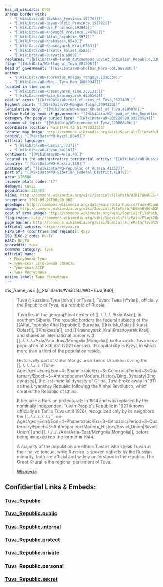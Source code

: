 ```yaml
---
has_id_wikidata: Q960
shares border with:
  - "[[WikiData/WD~Zavkhan_Province,167764]]"
  - "[[WikiData/WD~Bayan-Ölgii_Province,191792]]"
  - "[[WikiData/WD~Uvs_Province,192942]]"
  - "[[WikiData/WD~Khövsgöl_Province,244788]]"
  - "[[WikiData/WD~Altai_Republic,5971]]"
  - "[[WikiData/WD~Khakassia,6543]]"
  - "[[WikiData/WD~Krasnoyarsk_Krai,6563]]"
  - "[[WikiData/WD~Irkutsk_Oblast,6585]]"
  - "[[WikiData/WD~Buryatia,6809]]"
replaces: "[[WikiData/WD~Tuvan_Autonomous_Soviet_Socialist_Republic,338317]]"
flag: "[[WikiData/WD~flag_of_Tuva,601206]]"
head of government: "[[WikiData/WD~Sholban_Kara-ool,967028]]"
anthem:
  - "[[WikiData/WD~Tooruktug_Dolgay_Tangdym,1330359]]"
  - "[[WikiData/WD~Men_–_Tyva_Men,10860347]]"
located in time zone:
  - "[[WikiData/WD~Krasnoyarsk_Time,2351310]]"
  - "[[WikiData/WD~Asia_Krasnoyarsk,4806292]]"
coat of arms: "[[WikiData/WD~coat_of_arms_of_Tuva,2622409]]"
highest point: "[[WikiData/WD~Mongun-Taiga,2994323]]"
legislative body: "[[WikiData/WD~Great_Khural_of_Tuva,4109076]]"
office held by head of government: "[[WikiData/WD~Head_of_the_Republic_of_Tuva,4376683]]"
category for people buried here: "[[WikiData/WD~Q32220589,32220589]]"
economy of topic: "[[WikiData/WD~economy_of_Tyva,100868450]]"
coordinate location: Point(94.75 51.783333333)
locator map image: http://commons.wikimedia.org/wiki/Special:FilePath/Map%20of%20Russia%20%282014%E2%80%932022%29%20-%20Tuva.svg
capital: "[[WikiData/WD~Kyzyl,6049]]"
official language:
  - "[[WikiData/WD~Russian,7737]]"
  - "[[WikiData/WD~Tuvan,34119]]"
continent: "[[WikiData/WD~Asia,48]]"
located in the administrative territorial entity: "[[WikiData/WD~Russia,159]]"
country: "[[WikiData/WD~Russia,159]]"
instance of: "[[WikiData/WD~republic_of_Russia,41162]]"
part of: "[[WikiData/WD~Siberian_Federal_District,41979]]"
area: 170500
licence plate code: "17"
demonym: tuvai
population: 338483
video: http://commons.wikimedia.org/wiki/Special:FilePath/WIKITONGUES-%20Aydyn%20speaking%20Tuvan.webm
inception: 1991-05-24T00:00:00Z
geoshape: http://commons.wikimedia.org/data/main/Data:Russia/Tuva+Republic.map
image: http://commons.wikimedia.org/wiki/Special:FilePath/%D0%A6%D0%B5%D0%BD%D1%82%D1%80%20%D0%90%D0%B7%D0%B8%D0%B8%20%D0%B0%D0%B2%D0%B3%D1%83%D1%81%D1%82%202015%D0%B3.jpg
coat of arms image: http://commons.wikimedia.org/wiki/Special:FilePath/Coat%20of%20arms%20of%20Tuva.svg
flag image: http://commons.wikimedia.org/wiki/Special:FilePath/Flag%20of%20Tuva.svg
page banner: http://commons.wikimedia.org/wiki/Special:FilePath/Tuva%20banner%20Ulug-Hem%20Yenisei.jpg
official website: https://rtyva.ru
FIPS 10-4 (countries and regions): RS79
ISO 3166-2 code: RU-TY
HASC: RU.TU
subreddit: tuva
Commons category: Tyva
official name:
  - Республика Тува
  - Тувинская автономная область
  - Тувинская АССР
  - Тыва Республика
native label: Тыва Республика
---
```


#is_/same_as :: [[_Standards/WikiData/WD~Tuva,960]] 


> Tuva (; Russian: Тува [tʊˈva]) or Tyva (; Tuvan: Тыва [tʰɤ̀ʋɐ]), officially the Republic of Tyva, 
> is a republic of Russia. 
> 
> Tuva lies at the geographical center of [[../../../../Asia|Asia]], in southern Siberia. 
> The republic borders the federal subjects of the [[Altai_Republic|Altai Republic]], Buryatia, [[Irkutsk_Oblast|Irkutsk Oblast]], [[Khakassia]], 
> and [[Krasnoyarsk_Krai|Krasnoyarsk Krai]], and shares an international border with [[../../../../Asia/Asia~East/Mongolia|Mongolia]] to the south. 
> Tuva has a population of 336,651 (2021 census). 
> Its capital city is Kyzyl, in which more than a third of the population reside.
>
> Historically part of Outer Mongolia as Tannu Uriankhai during the [[../../../../../../Time-Ages/geo~Eons/Eon~4~Phanerozoic/Era~3~Cenozoic/Period~3~Quaternary/Epoch~3~Anthropocene/Modern_History/Qing_Dynasty|Qing dynasty]], 
> the last imperial dynasty of China, Tuva broke away in 1911 as the Uryankhay Republic 
> following the Xinhai Revolution, which created the Republic of China. 
> 
> It became a Russian protectorate in 1914 
> and was replaced by the nominally independent Tuvan People's Republic in 1921 
> (known officially as Tannu Tuva until 1926), 
> recognized only by its neighbors the [[../../../../../../Time-Ages/geo~Eons/Eon~4~Phanerozoic/Era~3~Cenozoic/Period~3~Quaternary/Epoch~3~Anthropocene/Modern_History/Soviet_Union|Soviet Union]] and [[../../../../Asia/Asia~East/Mongolia|Mongolia]], 
> before being annexed into the former in 1944. 
> 
> A majority of the population are ethnic Tuvans who speak Tuvan as their native tongue, 
> while Russian is spoken natively by the Russian minority; 
> both are official and widely understood in the republic. 
> The Great Khural is the regional parliament of Tuva.
>
> [Wikipedia](https://en.wikipedia.org/wiki/Tuva) 


## Confidential Links & Embeds: 

### [Tuva_Republic](/_Standards/Earth/Continent/Europe/Europe~East/Russia/Siberia/Tuva_Republic.md) 

### [Tuva_Republic.public](/_public/Earth/Continent/Europe/Europe~East/Russia/Siberia/Tuva_Republic.public.md) 

### [Tuva_Republic.internal](/_internal/Earth/Continent/Europe/Europe~East/Russia/Siberia/Tuva_Republic.internal.md) 

### [Tuva_Republic.protect](/_protect/Earth/Continent/Europe/Europe~East/Russia/Siberia/Tuva_Republic.protect.md) 

### [Tuva_Republic.private](/_private/Earth/Continent/Europe/Europe~East/Russia/Siberia/Tuva_Republic.private.md) 

### [Tuva_Republic.personal](/_personal/Earth/Continent/Europe/Europe~East/Russia/Siberia/Tuva_Republic.personal.md) 

### [Tuva_Republic.secret](/_secret/Earth/Continent/Europe/Europe~East/Russia/Siberia/Tuva_Republic.secret.md)

